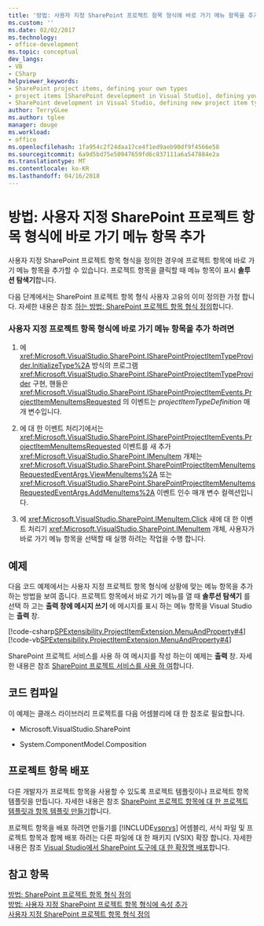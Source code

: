 ```yaml
---
title: '방법: 사용자 지정 SharePoint 프로젝트 항목 형식에 바로 가기 메뉴 항목을 추가 | Microsoft Docs'
ms.custom: ''
ms.date: 02/02/2017
ms.technology:
- office-development
ms.topic: conceptual
dev_langs:
- VB
- CSharp
helpviewer_keywords:
- SharePoint project items, defining your own types
- project items [SharePoint development in Visual Studio], defining your own types
- SharePoint development in Visual Studio, defining new project item types
author: TerryGLee
ms.author: tglee
manager: douge
ms.workload:
- office
ms.openlocfilehash: 1fa954c2f24daa17ce4f1ed9aeb90df9f4566e58
ms.sourcegitcommit: 6a9d5bd75e50947659fd6c837111a6a547884e2a
ms.translationtype: MT
ms.contentlocale: ko-KR
ms.lasthandoff: 04/16/2018
---
```

# <a name="how-to-add-a-shortcut-menu-item-to-a-custom-sharepoint-project-item-type"></a>방법: 사용자 지정 SharePoint 프로젝트 항목 형식에 바로 가기 메뉴 항목 추가
  사용자 지정 SharePoint 프로젝트 항목 형식을 정의한 경우에 프로젝트 항목에 바로 가기 메뉴 항목을 추가할 수 있습니다. 프로젝트 항목을 클릭할 때 메뉴 항목이 표시 **솔루션 탐색기**합니다.  
  
 다음 단계에서는 SharePoint 프로젝트 항목 형식 사용자 고유의 이미 정의한 가정 합니다. 자세한 내용은 참조 [하는 방법: SharePoint 프로젝트 항목 형식 정의](../sharepoint/how-to-define-a-sharepoint-project-item-type.md)합니다.  
  
### <a name="to-add-a-shortcut-menu-item-to-a-custom-project-item-type"></a>사용자 지정 프로젝트 항목 형식에 바로 가기 메뉴 항목을 추가 하려면  
  
1.  에 <xref:Microsoft.VisualStudio.SharePoint.ISharePointProjectItemTypeProvider.InitializeType%2A> 방식의 프로그램 <xref:Microsoft.VisualStudio.SharePoint.ISharePointProjectItemTypeProvider> 구현, 핸들은 <xref:Microsoft.VisualStudio.SharePoint.ISharePointProjectItemEvents.ProjectItemMenuItemsRequested> 의 이벤트는 *projectItemTypeDefinition* 매개 변수입니다.  
  
2.  에 대 한 이벤트 처리기에서는 <xref:Microsoft.VisualStudio.SharePoint.ISharePointProjectItemEvents.ProjectItemMenuItemsRequested> 이벤트를 새 추가 <xref:Microsoft.VisualStudio.SharePoint.IMenuItem> 개체는 <xref:Microsoft.VisualStudio.SharePoint.SharePointProjectItemMenuItemsRequestedEventArgs.ViewMenuItems%2A> 또는 <xref:Microsoft.VisualStudio.SharePoint.SharePointProjectItemMenuItemsRequestedEventArgs.AddMenuItems%2A> 이벤트 인수 매개 변수 컬렉션입니다.  
  
3.  에 <xref:Microsoft.VisualStudio.SharePoint.IMenuItem.Click> 새에 대 한 이벤트 처리기 <xref:Microsoft.VisualStudio.SharePoint.IMenuItem> 개체, 사용자가 바로 가기 메뉴 항목을 선택할 때 실행 하려는 작업을 수행 합니다.  
  
## <a name="example"></a>예제  
 다음 코드 예제에서는 사용자 지정 프로젝트 항목 형식에 상황에 맞는 메뉴 항목을 추가 하는 방법을 보여 줍니다. 프로젝트 항목에서 바로 가기 메뉴를 열 때 **솔루션 탐색기** 를 선택 하 고는 **출력 창에 메시지 쓰기** 에 메시지를 표시 하는 메뉴 항목을 Visual Studio는 **출력**  창.  
  
 [!code-csharp[SPExtensibility.ProjectItemExtension.MenuAndProperty#4](../sharepoint/codesnippet/CSharp/projectitemmenuandproperty/extension/projectitemtypemenu.cs#4)]
 [!code-vb[SPExtensibility.ProjectItemExtension.MenuAndProperty#4](../sharepoint/codesnippet/VisualBasic/projectitemmenuandproperty/extension/projectitemtypemenu.vb#4)]  
  
 SharePoint 프로젝트 서비스를 사용 하 여 메시지를 작성 하는이 예제는 **출력** 창. 자세한 내용은 참조 [SharePoint 프로젝트 서비스를 사용 하 여](../sharepoint/using-the-sharepoint-project-service.md)합니다.  
  
## <a name="compiling-the-code"></a>코드 컴파일  
 이 예제는 클래스 라이브러리 프로젝트를 다음 어셈블리에 대 한 참조로 필요합니다.  
  
-   Microsoft.VisualStudio.SharePoint  
  
-   System.ComponentModel.Composition  
  
## <a name="deploying-the-project-item"></a>프로젝트 항목 배포  
 다른 개발자가 프로젝트 항목을 사용할 수 있도록 프로젝트 템플릿이나 프로젝트 항목 템플릿을 만듭니다. 자세한 내용은 참조 [SharePoint 프로젝트 항목에 대 한 프로젝트 템플릿과 항목 템플릿 만들기](../sharepoint/creating-item-templates-and-project-templates-for-sharepoint-project-items.md)합니다.  
  
 프로젝트 항목을 배포 하려면 만들기를 [!INCLUDE[vsprvs](../sharepoint/includes/vsprvs-md.md)] 어셈블리, 서식 파일 및 프로젝트 항목과 함께 배포 하려는 다른 파일에 대 한 패키지 (VSIX) 확장 합니다. 자세한 내용은 참조 [Visual Studio에서 SharePoint 도구에 대 한 확장명 배포](../sharepoint/deploying-extensions-for-the-sharepoint-tools-in-visual-studio.md)합니다.  
  
## <a name="see-also"></a>참고 항목  
 [방법: SharePoint 프로젝트 항목 형식 정의](../sharepoint/how-to-define-a-sharepoint-project-item-type.md)   
 [방법: 사용자 지정 SharePoint 프로젝트 항목 형식에 속성 추가](../sharepoint/how-to-add-a-property-to-a-custom-sharepoint-project-item-type.md)   
 [사용자 지정 SharePoint 프로젝트 항목 형식 정의](../sharepoint/defining-custom-sharepoint-project-item-types.md)  
  
  